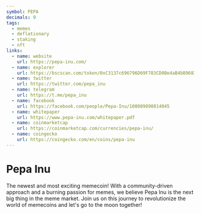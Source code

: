 ```yaml
---
symbol: PEPA
decimals: 9
tags:
  - memes
  - deflationary
  - staking
  - nft
links:
  - name: website
    url: https://pepa-inu.com/
  - name: explorer
    url: https://bscscan.com/token/0xC3137c696796D69F783CD0Be4aB4bB96814234Aa
  - name: twitter
    url: https://twitter.com/pepa_inu
  - name: telegram
    url: https://t.me/pepa_inu
  - name: facebook
    url: https://facebook.com/people/Pepa-Inu/100089890814045
  - name: whitepaper
    url: https://www.pepa-inu.com/whitepaper.pdf
  - name: coinmarketcap
    url: https://coinmarketcap.com/currencies/pepa-inu/
  - name: coingecko
    url: https://coingecko.com/en/coins/pepa-inu
---
```


# Pepa Inu

The newest and most exciting memecoin! With a community-driven approach and a burning passion for memes, we believe Pepa Inu is the next big thing in the meme market. Join us on this journey to revolutionize the world of memecoins and let's go to the moon together!
